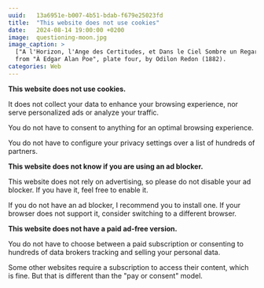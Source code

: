 ```yaml
---
uuid:   13a6951e-b007-4b51-bdab-f679e25023fd
title:  "This website does not use cookies"
date:   2024-08-14 19:00:00 +0200
image:  questioning-moon.jpg
image_caption: >
  ["A l'Horizon, l'Ange des Certitudes, et Dans le Ciel Sombre un Regard Interrogateur"](https://publicdomainreview.org/collection/odilon-redon-a-edgar-poe/)
  from "À Edgar Alan Poe", plate four, by Odilon Redon (1882).
categories: Web
---
```


**This website does not use cookies.**

It does not collect your data to enhance your browsing experience, nor serve personalized ads or analyze your traffic.

You do not have to consent to anything for an optimal browsing experience.

You do not have to configure your privacy settings over a list of hundreds of partners.

**This website does not know if you are using an ad blocker.**

This website does not rely on advertising, so please do not disable your ad blocker. If you have it, feel free to enable it.

If you do not have an ad blocker, I recommend you to install one. If your browser does not support it, consider switching to a different browser.

**This website does not have a paid ad-free version.**

You do not have to choose between a paid subscription or consenting to hundreds of data brokers tracking and selling your personal data.

Some other websites require a subscription to access their content, which is fine. But that is different than the "pay or consent" model.
